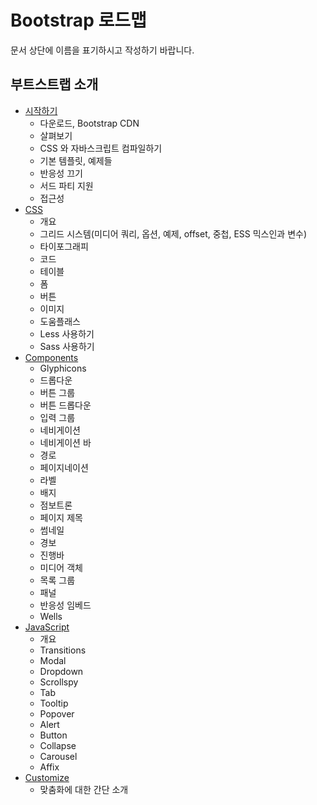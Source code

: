 # Bootstrap 로드맵

문서 상단에 이름을 표기하시고 작성하기 바랍니다.



## 부트스트랩 소개

- [시작하기](http://getbootstrap.com/getting-started/)
	- 다운로드, Bootstrap CDN
	- 살펴보기
	- CSS 와 자바스크립트 컴파일하기
	- 기본 템플릿, 예제들
	- 반응성 끄기
	- 서드 파티 지원
	- 접근성
- [CSS](http://getbootstrap.com/css/)
	- 개요
	- 그리드 시스템(미디어 쿼리, 옵션, 예제, offset, 중첩, ESS 믹스인과 변수)
	- 타이포그래피
	- 코드
	- 테이블
	- 폼
	- 버튼
	- 이미지
	- 도움플래스
	- Less 사용하기
	- Sass 사용하기
- [Components](http://getbootstrap.com/components/)
	- Glyphicons
	- 드롭다운
	- 버튼 그룹
	- 버튼 드롭다운
	- 입력 그룹
	- 네비게이션
	- 네비게이션 바
	- 경로
	- 페이지네이션
	- 라벨
	- 배지
	- 점보트론
	- 페이지 제목
	- 썸네일
	- 경보
	- 진행바
	- 미디어 객체
	- 목록 그룹
	- 패널
	- 반응성 임베드
	- Wells
- [JavaScript](http://getbootstrap.com/javascript/)
	- 개요
	- Transitions
	- Modal
	- Dropdown
	- Scrollspy
	- Tab
	- Tooltip
	- Popover
	- Alert
	- Button
	- Collapse
	- Carousel
	- Affix
- [Customize](http://getbootstrap.com/customize/)
	- 맞춤화에 대한 간단 소개




